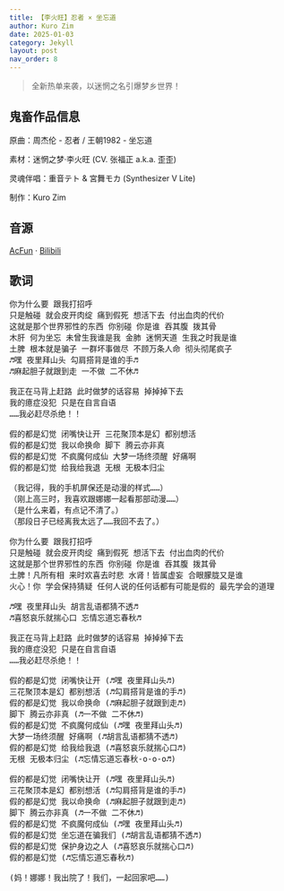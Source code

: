 ```yaml
---
title: 【李火旺】忍者 × 坐忘道
author: Kuro Zim
date: 2025-01-03
category: Jekyll
layout: post
nav_order: 8
---
```



> 全新热单来袭，以迷惘之名引爆梦乡世界！

## 鬼畜作品信息

原曲：周杰伦 - 忍者 / 王朝1982 - 坐忘道

素材：迷惘之梦·李火旺 (CV. 张福正 a.k.a. 歪歪)

灵魂伴唱：重音テト & 宮舞モカ (Synthesizer V Lite)

制作：Kuro Zim

## 音源

[AcFun](https://www.acfun.cn/v/ac46734926) · [Bilibili](https://www.bilibili.com/video/BV1GW61YxEB3)

## 歌词

<pre>
你为什么要 跟我打招呼
只是触碰 就会皮开肉绽 痛到假死 想活下去 付出血肉的代价
这就是那个世界邪性的东西 你别碰 你是谁 吞其腹 拨其骨
木肝 何为坐忘 未曾生我谁是我 金肺 迷惘天道 生我之时我是谁
土脾 根本就是骗子 一群坏事做尽 不顾万条人命 彻头彻尾疯子
♬嘿 夜里拜山头 勾肩搭背是谁的手♬
♬麻起胆子就跟到走 一不做 二不休♬

我正在马背上赶路 此时做梦的话容易 掉掉掉下去
我的癔症没犯 只是在自言自语
……我必赶尽杀绝！！

假的都是幻觉 闭嘴快让开 三花聚顶本是幻 都别想活
假的都是幻觉 我以命换命 脚下 腾云亦非真
假的都是幻觉 不疯魔何成仙 大梦一场终须醒 好痛啊
假的都是幻觉 给我给我退 无根 无极本归尘

（我记得，我的手机屏保还是动漫的样式……）
（刚上高三时，我喜欢跟娜娜一起看那部动漫……）
（是什么来着，有点记不清了。）
（那段日子已经离我太远了……我回不去了。）

你为什么要 跟我打招呼
只是触碰 就会皮开肉绽 痛到假死 想活下去 付出血肉的代价
这就是那个世界邪性的东西 你别碰 你是谁 吞其腹 拨其骨
土脾！凡所有相 来时欢喜去时悲 水肾！皆属虚妄 合眼朦胧又是谁
火心！你 学会保持猜疑 任何人说的任何话都有可能是假的 最先学会的道理

♬嘿 夜里拜山头 胡言乱语都猜不透♬
♬喜怒哀乐就揣心口 忘情忘道忘春秋♬

我正在马背上赶路 此时做梦的话容易 掉掉掉下去
我的癔症没犯 只是在自言自语
……我必赶尽杀绝！！

假的都是幻觉 闭嘴快让开 (♬嘿 夜里拜山头♬)
三花聚顶本是幻 都别想活 (♬勾肩搭背是谁的手♬)
假的都是幻觉 我以命换命 (♬麻起胆子就跟到走♬)
脚下 腾云亦非真 (♬一不做 二不休♬)
假的都是幻觉 不疯魔何成仙 (♬嘿 夜里拜山头♬)
大梦一场终须醒 好痛啊 (♬胡言乱语都猜不透♬)
假的都是幻觉 给我给我退 (♬喜怒哀乐就揣心口♬)
无根 无极本归尘 (♬忘情忘道忘春秋-o-o-o♬)

假的都是幻觉 闭嘴快让开 (♬嘿 夜里拜山头♬)
三花聚顶本是幻 都别想活 (♬勾肩搭背是谁的手♬)
假的都是幻觉 我以命换命 (♬麻起胆子就跟到走♬)
脚下 腾云亦非真 (♬一不做 二不休♬) 
假的都是幻觉 不疯魔何成仙 (♬嘿 夜里拜山头♬)
假的都是幻觉 坐忘道在骗我们 (♬胡言乱语都猜不透♬)
假的都是幻觉 保护身边之人 (♬喜怒哀乐就揣心口♬)
假的都是幻觉 (♬忘情忘道忘春秋♬)

(妈！娜娜！我出院了！我们，一起回家吧……)</pre>